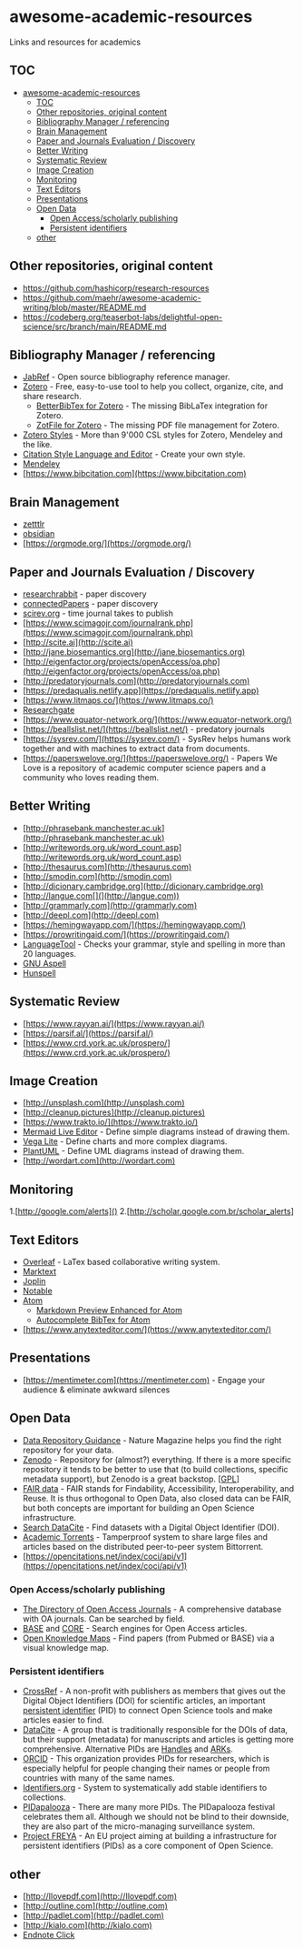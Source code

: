 # awesome-academic-resources
Links and resources for academics

## TOC
- [awesome-academic-resources](#awesome-academic-resources)
  - [TOC](#toc)
  - [Other repositories, original content](#other-repositories-original-content)
  - [Bibliography Manager / referencing](#bibliography-manager--referencing)
  - [Brain Management](#brain-management)
  - [Paper and Journals Evaluation / Discovery](#paper-and-journals-evaluation--discovery)
  - [Better Writing](#better-writing)
  - [Systematic Review](#systematic-review)
  - [Image Creation](#image-creation)
  - [Monitoring](#monitoring)
  - [Text Editors](#text-editors)
  - [Presentations](#presentations)
  - [Open Data](#open-data)
    - [Open Access/scholarly publishing](#open-accessscholarly-publishing)
    - [Persistent identifiers](#persistent-identifiers)
  - [other](#other)
## Other repositories, original content

- https://github.com/hashicorp/research-resources
- https://github.com/maehr/awesome-academic-writing/blob/master/README.md
- https://codeberg.org/teaserbot-labs/delightful-open-science/src/branch/main/README.md 


## Bibliography Manager / referencing

- [JabRef](https://www.jabref.org/) - Open source bibliography reference manager.
- [Zotero](https://www.zotero.org/) - Free, easy-to-use tool to help you collect, organize, cite, and share research.
  - [BetterBibTex for Zotero](https://retorque.re/zotero-better-bibtex/) - The missing BibLaTex integration for Zotero.
  - [ZotFile for Zotero](http://zotfile.com/) - The missing PDF file management for Zotero.
- [Zotero Styles](https://www.zotero.org/styles) - More than 9'000 CSL styles for Zotero, Mendeley and the like.
- [Citation Style Language and Editor](https://github.com/citation-style-language/csl-editor) - Create your own style.
- [Mendeley](https://www.mendeley.com/)
- [https://www.bibcitation.com](https://www.bibcitation.com)

## Brain Management

- [zetttlr](https://www.zettlr.com/)  
- [obsidian](https://obsidian.md/)    
- [https://orgmode.org/](https://orgmode.org/)

## Paper and Journals Evaluation / Discovery

- [researchrabbit](https://www.researchrabbit.ai/) - paper discovery
- [connectedPapers](http://connectedapapers.com)  - paper discovery
- [scirev.org](http://scirev.org) - time journal takes to publish  
- [https://www.scimagojr.com/journalrank.php](https://www.scimagojr.com/journalrank.php)  
- [http://scite.ai](http://scite.ai)  
- [http://jane.biosemantics.org](http://jane.biosemantics.org)  
- [http://eigenfactor.org/projects/openAccess/oa.php](http://eigenfactor.org/projects/openAccess/oa.php)  
- [http://predatoryjournals.com](http://predatoryjournals.com)  
- [https://predaqualis.netlify.app](https://predaqualis.netlify.app)  
- [https://www.litmaps.co/](https://www.litmaps.co/)  
- [Researchgate](https://www.researchgate.net/)
- [https://www.equator-network.org/](https://www.equator-network.org/)
- [https://beallslist.net/](https://beallslist.net/) - predatory journals
- [https://sysrev.com/](https://sysrev.com/) - SysRev helps humans work together and with machines to extract data from documents.
- [https://paperswelove.org/](https://paperswelove.org/) - Papers We Love is a repository of academic computer science papers and a community who loves reading them.
## Better Writing

- [http://phrasebank.manchester.ac.uk](http://phrasebank.manchester.ac.uk)
- [http://writewords.org.uk/word_count.asp](http://writewords.org.uk/word_count.asp)  
- [http://thesaurus.com](http://thesaurus.com)
- [http://smodin.com](http://smodin.com)
- [http://dicionary.cambridge.org](http://dicionary.cambridge.org)
- [http://langue.com[](](http://langue.com))
- [http://grammarly.com](http://grammarly.com)  
- [http://deepl.com](http://deepl.com)
- [https://hemingwayapp.com/](https://hemingwayapp.com/)  
- [https://prowritingaid.com/](https://prowritingaid.com/)  
- [LanguageTool](https://languagetool.org/) - Checks your grammar, style and spelling in more than 20 languages.
- [GNU Aspell](http://aspell.net/)
- [Hunspell](http://hunspell.github.io/)

## Systematic Review
- [https://www.rayyan.ai/](https://www.rayyan.ai/)
- [https://parsif.al/](https://parsif.al/)
- [https://www.crd.york.ac.uk/prospero/](https://www.crd.york.ac.uk/prospero/)
 
## Image Creation
- [http://unsplash.com](http://unsplash.com)
- [http://cleanup.pictures](http://cleanup.pictures)
- [https://www.trakto.io/](https://www.trakto.io/)
- [Mermaid Live Editor](https://mermaid-js.github.io/mermaid-live-editor/) - Define simple diagrams instead of drawing them.
- [Vega Lite](https://vega.github.io/vega-lite/examples/) - Define charts and more complex diagrams.
- [PlantUML](https://plantuml.com/) - Define UML diagrams instead of drawing them.
- [http://wordart.com](http://wordart.com)
## Monitoring

1.[http://google.com/alerts]()
2.[http://scholar.google.com.br/scholar_alerts]  

## Text Editors

- [Overleaf](https://www.overleaf.com/) - LaTex based collaborative writing system.
- [Marktext](https://marktext.app/)
- [Joplin](https://joplinapp.org/)
- [Notable](https://github.com/notable/notable)
- [Atom](https://atom.io)
  - [Markdown Preview Enhanced for Atom](https://github.com/shd101wyy/markdown-preview-enhanced)
  - [Autocomplete BibTex for Atom](https://github.com/apcshields/autocomplete-bibtex)
- [https://www.anytexteditor.com/](https://www.anytexteditor.com/)

## Presentations
- [https://mentimeter.com](https://mentimeter.com) - Engage your audience & eliminate awkward silences

## Open Data
- [Data Repository Guidance](https://www.nature.com/sdata/policies/repositories) - Nature Magazine helps you find the right repository for your data.
- [Zenodo](https://zenodo.org/) - Repository for (almost?) everything. If there is a more specific repository it tends to be better to use that (to build collections, specific metadata support), but Zenodo is a great backstop. [[GPL](https://github.com/zenodo)] 
- [FAIR data](https://www.go-fair.org/) - FAIR stands for Findability, Accessibility, Interoperability, and Reuse. It is thus orthogonal to Open Data, also closed data can be FAIR, but both concepts are important for building an Open Science infrastructure.
- [Search DataCite](https://search.datacite.org/) - Find datasets with a Digital Object Identifier (DOI).
- [Academic Torrents](https://academictorrents.com/) - Tamperproof system to share large files and articles based on the distributed peer-to-peer system Bittorrent.
- [https://opencitations.net/index/coci/api/v1](https://opencitations.net/index/coci/api/v1)

### Open Access/scholarly publishing
- [The Directory of Open Access Journals](https://doaj.org/) - A comprehensive database with OA journals. Can be searched by field.
- [BASE](https://www.base-search.net/) and [CORE](https://core.ac.uk/) - Search engines for Open Access articles. 
- [Open Knowledge Maps](https://openknowledgemaps.org/) - Find papers (from Pubmed or BASE) via a visual knowledge map.


### Persistent identifiers
- [CrossRef](https://www.crossref.org/) - A non-profit with publishers as members that gives out the Digital Object Identifiers (DOI) for scientific articles, an important [persistent identifier](https://www.project-freya.eu/) (PID) to connect Open Science tools and make articles easier to find.
- [DataCite](https://datacite.org/) - A group that is traditionally responsible for the DOIs of data, but their support (metadata) for manuscripts and articles is getting more comprehensive. Alternative PIDs are [Handles](https://en.wikipedia.org/wiki/Handle_System) and [ARKs](https://arks.org/).
- [ORCID](https://orcid.org/) - This organization provides PIDs for researchers, which is especially helpful for people changing their names or people from countries with many of the same names.
- [Identifiers.org](https://identifiers.org/) - System to systematically add stable identifiers to collections.
- [PIDapalooza](https://www.pidapalooza.org/) - There are many more PIDs. The PIDapalooza festival celebrates them all. Although we should not be blind to their downside, they are also part of the micro-managing surveillance system.
- [Project FREYA](https://www.project-freya.eu/) - An EU project aiming at building a infrastructure for persistent identifiers (PIDs) as a core component of Open Science.

## other

- [http://Ilovepdf.com](http://Ilovepdf.com) 
- [http://outline.com](http://outline.com)
- [http://padlet.com](http://padlet.com) 
- [http://kialo.com](http://kialo.com)
- [Endnote Click](https://chrome.google.com/webstore/detail/endnote-click-formerly-ko/fjgncogppolhfdpijihbpfmeohpaadpc)
